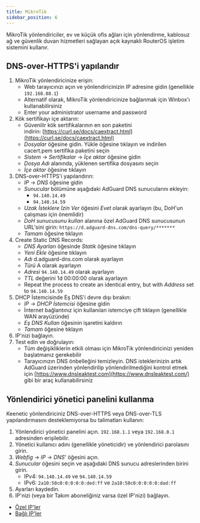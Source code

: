 ```yaml
---
title: MikroTik
sidebar_position: 6
---
```


MikroTik yönlendiriciler, ev ve küçük ofis ağları için yönlendirme, kablosuz ağ ve güvenlik duvarı hizmetleri sağlayan açık kaynaklı RouterOS işletim sistemini kullanır.

## DNS-over-HTTPS'i yapılandır

1. MikroTik yönlendiricinize erişin:
   - Web tarayıcınızı açın ve yönlendiricinizin IP adresine gidin (genellikle `192.168.88.1`)
   - Alternatif olarak, MikroTik yönlendiricinize bağlanmak için Winbox'ı kullanabilirsiniz
   - Enter your administrator username and password
2. Kök sertifikayı içe aktarın:
   - Güvenilir kök sertifikalarının en son paketini indirin: [https://curl.se/docs/caextract.html](https://curl.se/docs/caextract.html)
   - _Dosyalar_ öğesine gidin. Yükle öğesine tıklayın ve indirilen cacert.pem sertifika paketini seçin
   - _Sistem_ → _Sertifikalar_ → _İçe aktar_ öğesine gidin
   - _Dosya Adı_ alanında, yüklenen sertifika dosyasını seçin
   - _İçe aktar_ öğesine tıklayın
3. DNS-over-HTTPS'i yapılandırın:
   - _IP_ → _DNS_ öğesine gidin
   - _Sunucular_ bölümüne aşağıdaki AdGuard DNS sunucularını ekleyin:
     - `94.140.14.49`
     - `94.140.14.59`
   - _Uzak İsteklere İzin Ver_ öğesini _Evet_ olarak ayarlayın (bu, DoH'un çalışması için önemlidir)
   - _DoH sunucusunu kullan_ alanına özel AdGuard DNS sunucusunun URL'sini girin: `https://d.adguard-dns.com/dns-query/*******`
   - _Tamam_ öğesine tıklayın
4. Create Static DNS Records:
   - _DNS Ayarları_ öğesinde _Statik_ öğesine tıklayın
   - _Yeni Ekle_ öğesine tıklayın
   - _Adı_ d.adguard-dns.com olarak ayarlayın
   - _Türü_ A olarak ayarlayın
   - _Adresi_ `94.140.14.49` olarak ayarlayın
   - _TTL_ değerini 1d 00:00:00 olarak ayarlayın
   - Repeat the process to create an identical entry, but with _Address_ set to `94.140.14.59`
5. DHCP İstemcisinde Eş DNS'i devre dışı bırakın:
   - _IP_ → _DHCP İstemcisi_ öğesine gidin
   - İnternet bağlantınız için kullanılan istemciye çift tıklayın (genellikle WAN arayüzünde)
   - _Eş DNS Kullan_ öğesinin işaretini kaldırın
   - _Tamam_ öğesine tıklayın
6. IP'nizi bağlayın.
7. Test edin ve doğrulayın:
   - Tüm değişikliklerin etkili olması için MikroTik yönlendiricinizi yeniden başlatmanız gerekebilir
   - Tarayıcınızın DNS önbelleğini temizleyin. DNS isteklerinizin artık AdGuard üzerinden yönlendirilip yönlendirilmediğini kontrol etmek için [https://www.dnsleaktest.com](https://www.dnsleaktest.com/) gibi bir araç kullanabilirsiniz

## Yönlendirici yönetici panelini kullanma

Keenetic yönlendiriciniz DNS-over-HTTPS veya DNS-over-TLS yapılandırmasını desteklemiyorsa bu talimatları kullanın:

1. Yönlendirici yönetici panelini açın. `192.168.1.1` veya `192.168.0.1` adresinden erişilebilir.
2. Yönetici kullanıcı adını (genellikle yöneticidir) ve yönlendirici parolasını girin.
3. _Webfig_ → _IP_ → _DNS_' öğesini açın.
4. _Sunucular_ öğesini seçin ve aşağıdaki DNS sunucu adreslerinden birini girin.
   - IPv4: `94.140.14.49` ve `94.140.14.59`
   - IPv6: `2a10:50c0:0:0:0:0:ded:ff` ve `2a10:50c0:0:0:0:0:dad:ff`
5. Ayarları kaydedin.
6. IP'nizi (veya bir Takım aboneliğiniz varsa özel IP'nizi) bağlayın.

- [Özel IP'ler](/private-dns/connect-devices/other-options/dedicated-ip.md)
- [Bağlı IP'ler](/private-dns/connect-devices/other-options/linked-ip.md)
